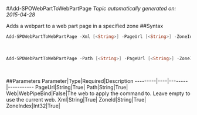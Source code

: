 #Add-SPOWebPartToWebPartPage
*Topic automatically generated on: 2015-04-28*

Adds a webpart to a web part page in a specified zone
##Syntax
```powershell
Add-SPOWebPartToWebPartPage -Xml [<String>] -PageUrl [<String>] -ZoneId [<String>] -ZoneIndex [<Int32>] [-Web [<WebPipeBind>]]
```
&nbsp;

```powershell
Add-SPOWebPartToWebPartPage -Path [<String>] -PageUrl [<String>] -ZoneId [<String>] -ZoneIndex [<Int32>] [-Web [<WebPipeBind>]]
```
&nbsp;

##Parameters
Parameter|Type|Required|Description
---------|----|--------|-----------
PageUrl|String|True|
Path|String|True|
Web|WebPipeBind|False|The web to apply the command to. Leave empty to use the current web.
Xml|String|True|
ZoneId|String|True|
ZoneIndex|Int32|True|

